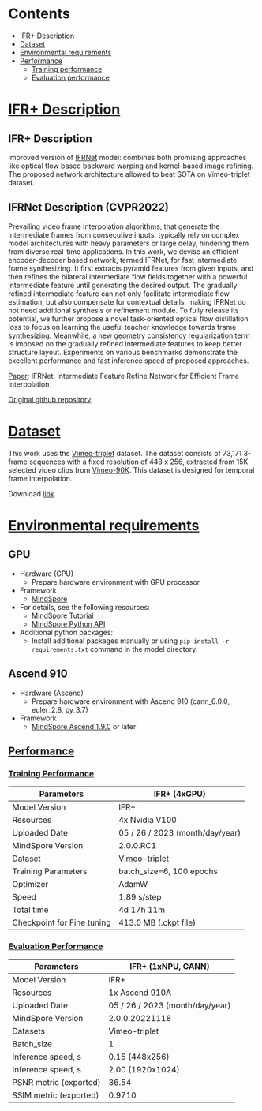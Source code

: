 # Contents

- [IFR+ Description](#ifrplus-description)
- [Dataset](#dataset)
- [Environmental requirements](#environmental-requirements)
- [Performance](#performance)
    - [Training performance](#training-performance)
    - [Evaluation performance](#evaluation-performance)

# [IFR+ Description](#contents)

## IFR+ Description

Improved version of [IFRNet](https://arxiv.org/abs/2205.14620) model: combines both promising approaches like optical flow based backward warping and kernel-based image refining. The proposed network architecture allowed to beat SOTA on Vimeo-triplet dataset.

## IFRNet Description (CVPR2022)

Prevailing video frame interpolation algorithms, that generate the intermediate frames from consecutive inputs, typically rely on complex model architectures with heavy parameters or large delay, hindering them from diverse real-time applications. In this work, we devise an efficient encoder-decoder based network, termed IFRNet, for fast intermediate frame synthesizing. It first extracts pyramid features from given inputs, and then refines the bilateral intermediate flow fields together with a powerful intermediate feature until generating the desired output. The gradually refined intermediate feature can not only facilitate intermediate flow estimation, but also compensate for contextual details, making IFRNet do not need additional synthesis or refinement module. To fully release its potential, we further propose a novel task-oriented optical flow distillation loss to focus on learning the useful teacher knowledge towards frame synthesizing. Meanwhile, a new geometry consistency regularization term is imposed on the gradually refined intermediate features to keep better structure layout. Experiments on various benchmarks demonstrate the excellent performance and fast inference speed of proposed approaches.

[Paper](https://arxiv.org/abs/2205.14620): IFRNet: Intermediate Feature Refine Network for Efficient Frame Interpolation

[Original github repository](https://github.com/ltkong218/ifrnet)

# [Dataset](#contents)

This work uses the [Vimeo-triplet](http://toflow.csail.mit.edu/) dataset. The dataset consists of 73,171 3-frame sequences with a fixed resolution of 448 x 256, extracted from 15K selected video clips from [Vimeo-90K](http://toflow.csail.mit.edu/). This dataset is designed for temporal frame interpolation.

Download [link](http://data.csail.mit.edu/tofu/dataset/vimeo_triplet.zip).

# [Environmental requirements](#contents)

## GPU

- Hardware (GPU)
    - Prepare hardware environment with GPU processor
- Framework
    - [MindSpore](https://www.mindspore.cn/install)
- For details, see the following resources:
    - [MindSpore Tutorial](https://www.mindspore.cn/tutorials/zh-CN/master/index.html)
    - [MindSpore Python API](https://www.mindspore.cn/docs/zh-CN/master/index.html)
- Additional python packages:
    - Install additional packages manually or using `pip install -r requirements.txt` command in the model directory.

## Ascend 910

- Hardware (Ascend)
    - Prepare hardware environment with Ascend 910 (cann_6.0.0, euler_2.8, py_3.7)
- Framework
    - [MindSpore Ascend 1.9.0](https://www.mindspore.cn/install) or later

## [Performance](#contents)

### [Training Performance](#contents)

| Parameters                 | IFR+ (4xGPU)                    |
|----------------------------|---------------------------------|
| Model Version              | IFR+                            |
| Resources                  | 4x Nvidia V100                  |
| Uploaded Date              | 05 / 26 / 2023 (month/day/year) |
| MindSpore Version          | 2.0.0.RC1                       |
| Dataset                    | Vimeo-triplet                   |
| Training Parameters        | batch_size=6, 100 epochs        |
| Optimizer                  | AdamW                           |
| Speed                      | 1.89 s/step                     |
| Total time                 | 4d 17h 11m                      |
| Checkpoint for Fine tuning | 413.0 MB (.ckpt file)           |

### [Evaluation Performance](#contents)

| Parameters             | IFR+ (1xNPU, CANN)              |
|------------------------|---------------------------------|
| Model Version          | IFR+                            |
| Resources              | 1x Ascend 910A                  |
| Uploaded Date          | 05 / 26 / 2023 (month/day/year) |
| MindSpore Version      | 2.0.0.20221118                  |
| Datasets               | Vimeo-triplet                   |
| Batch_size             | 1                               |
| Inference speed, s     | 0.15 (448x256)                  |
| Inference speed, s     | 2.00 (1920x1024)                |
| PSNR metric (exported) | 36.54                           |
| SSIM metric (exported) | 0.9710                          |
